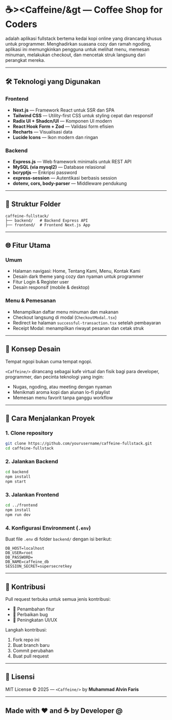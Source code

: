 
# ☕>&lt;Caffeine/&gt  — Coffee Shop for Coders

**<Caffeine/>** adalah aplikasi fullstack bertema kedai kopi online yang dirancang khusus untuk programmer. Menghadirkan suasana cozy dan ramah ngoding, aplikasi ini memungkinkan pengguna untuk melihat menu, memesan minuman, melakukan checkout, dan mencetak struk langsung dari perangkat mereka.

---

## 🛠️ Teknologi yang Digunakan

### Frontend
- **Next.js** — Framework React untuk SSR dan SPA
- **Tailwind CSS** — Utility-first CSS untuk styling cepat dan responsif
- **Radix UI + Shadcn/UI** — Komponen UI modern
- **React Hook Form + Zod** — Validasi form efisien
- **Recharts** — Visualisasi data
- **Lucide Icons** — Ikon modern dan ringan

### Backend
- **Express.js** — Web framework minimalis untuk REST API
- **MySQL (via mysql2)** — Database relasional
- **bcryptjs** — Enkripsi password
- **express-session** — Autentikasi berbasis session
- **dotenv, cors, body-parser** — Middleware pendukung

---

## 📁 Struktur Folder

```
caffeine-fullstack/
├── backend/   # Backend Express API
├── frontend/  # Frontend Next.js App
```

---

## 🌐 Fitur Utama

### Umum
- Halaman navigasi: Home, Tentang Kami, Menu, Kontak Kami
- Desain dark theme yang cozy dan nyaman untuk programmer
- Fitur Login & Register user
- Desain responsif (mobile & desktop)

### Menu & Pemesanan
- Menampilkan daftar menu minuman dan makanan
- Checkout langsung di modal (`CheckoutModal.tsx`)
- Redirect ke halaman `successful-transaction.tsx` setelah pembayaran
- Receipt Modal: menampilkan riwayat pesanan dan cetak struk

---

## 🧠 Konsep Desain

Tempat ngopi bukan cuma tempat ngopi.

`<Caffeine/>` dirancang sebagai kafe virtual dan fisik bagi para developer, programmer, dan pecinta teknologi yang ingin:
- Nugas, ngoding, atau meeting dengan nyaman
- Menikmati aroma kopi dan alunan lo-fi playlist
- Memesan menu favorit tanpa ganggu workflow

---

## 🚀 Cara Menjalankan Proyek

### 1. Clone repository

```bash
git clone https://github.com/yourusername/caffeine-fullstack.git
cd caffeine-fullstack
```

### 2. Jalankan Backend

```bash
cd backend
npm install
npm start
```

### 3. Jalankan Frontend

```bash
cd ../frontend
npm install
npm run dev
```

### 4. Konfigurasi Environment (`.env`)

Buat file `.env` di folder `backend/` dengan isi berikut:

```env
DB_HOST=localhost
DB_USER=root
DB_PASSWORD=
DB_NAME=caffeine_db
SESSION_SECRET=supersecretkey
```

---

## 🙌 Kontribusi

Pull request terbuka untuk semua jenis kontribusi:

- 🚀 Penambahan fitur
- 🐛 Perbaikan bug
- 🎨 Peningkatan UI/UX

Langkah kontribusi:
1. Fork repo ini
2. Buat branch baru
3. Commit perubahan
4. Buat pull request

---

## 🧾 Lisensi

MIT License © 2025 — `<Caffeine/>` by **Muhammad Alvin Faris**

---

## Made with ❤️ and ☕ by Developer @ <Caffeine/>
